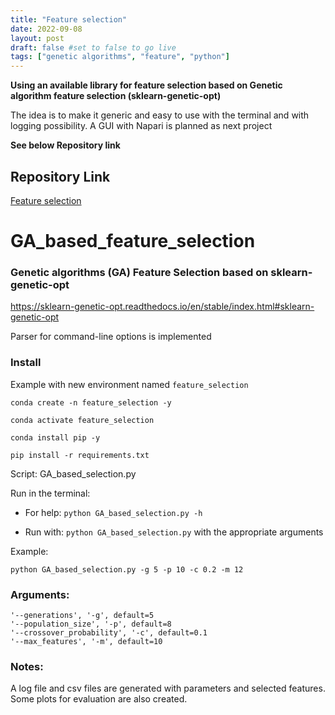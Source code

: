 ```yaml
---
title: "Feature selection"
date: 2022-09-08
layout: post
draft: false #set to false to go live
tags: ["genetic algorithms", "feature", "python"]
---
```


**Using an available library for feature selection based on Genetic algorithm feature selection (sklearn-genetic-opt)**

The idea is to make it generic and easy to use with the terminal and with logging possibility. A GUI with Napari is planned as next project

**See below Repository link**


## Repository Link

<a href="https://github.com/amgfernandes/GA_based_feature_selection"> Feature selection </a>


# GA_based_feature_selection

### Genetic algorithms (GA) Feature Selection based on sklearn-genetic-opt 
https://sklearn-genetic-opt.readthedocs.io/en/stable/index.html#sklearn-genetic-opt

Parser for command-line options is implemented

### Install

Example with new environment named `feature_selection`

```
conda create -n feature_selection -y

conda activate feature_selection

conda install pip -y

pip install -r requirements.txt
 ```

Script: GA_based_selection.py

Run in the terminal: 

- For help:
`python GA_based_selection.py -h`

- Run with: 
`python GA_based_selection.py` with the appropriate arguments

Example:

```
python GA_based_selection.py -g 5 -p 10 -c 0.2 -m 12
```

### Arguments:
```
'--generations', '-g', default=5
'--population_size', '-p', default=8
'--crossover_probability', '-c', default=0.1
'--max_features', '-m', default=10
```
###  Notes:

A log file and csv files are generated with parameters and selected features. Some plots for evaluation are also created.
